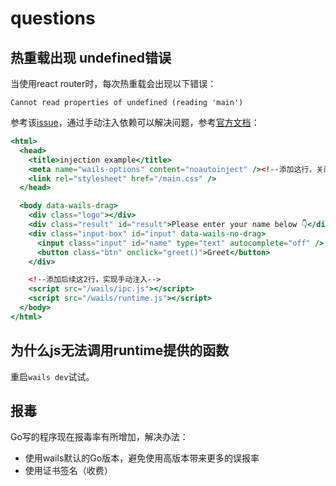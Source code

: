 # questions

## 热重载出现 undefined错误

当使用react router时，每次热重载会出现以下错误：

```
Cannot read properties of undefined (reading 'main')
```

参考该[issue](https://github.com/wailsapp/wails/issues/2262)，通过手动注入依赖可以解决问题，参考[官方文档](https://wails.io/docs/guides/frontend/#script-injection)：

```jsx
<html>
  <head>
    <title>injection example</title>
    <meta name="wails-options" content="noautoinject" /><!--添加这行，关闭自动注入-->
    <link rel="stylesheet" href="/main.css" />
  </head>

  <body data-wails-drag>
    <div class="logo"></div>
    <div class="result" id="result">Please enter your name below 👇</div>
    <div class="input-box" id="input" data-wails-no-drag>
      <input class="input" id="name" type="text" autocomplete="off" />
      <button class="btn" onclick="greet()">Greet</button>
    </div>

	<!--添加后续这2行，实现手动注入-->
    <script src="/wails/ipc.js"></script>
    <script src="/wails/runtime.js"></script>
  </body>
</html>
```

## 为什么js无法调用runtime提供的函数

重启`wails dev`试试。

## 报毒

Go写的程序现在报毒率有所增加，解决办法：

- 使用wails默认的Go版本，避免使用高版本带来更多的误报率
- 使用证书签名（收费）

